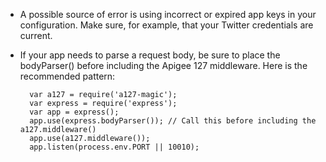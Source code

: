 * A possible source of error is using incorrect or expired app keys in your configuration. Make sure, for example, that your Twitter credentials are current.

* If your app needs to parse a request body, be sure to place the bodyParser() before including the Apigee 127 middleware. Here is the recommended pattern:

        var a127 = require('a127-magic');
        var express = require('express');
        var app = express();
        app.use(express.bodyParser()); // Call this before including the a127.middleware()
        app.use(a127.middleware());
        app.listen(process.env.PORT || 10010);
   
    